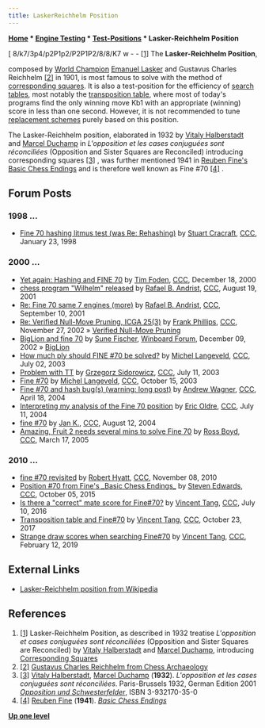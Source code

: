 ```yaml
---
title: LaskerReichhelm Position
---
```

**[Home](Home "Home") \* [Engine Testing](Engine_Testing "Engine Testing") \* [Test-Positions](Test-Positions "Test-Positions") \* Lasker-Reichhelm Position**



[ 8/k7/3p4/p2P1p2/P2P1P2/8/8/K7 w - - <a id="cite-note-1" href="#cite-ref-1">[1]</a>
The **Lasker-Reichhelm Position**,   

composed by [World Champion](https://en.wikipedia.org/wiki/World_chess_champion) [Emanuel Lasker](Mathematician#EmanuelLasker "Mathematician") and Gustavus Charles Reichhelm <a id="cite-note-2" href="#cite-ref-2">[2]</a> in 1901, is most famous to solve with the method of [corresponding squares](Corresponding_Squares "Corresponding Squares"). It is also a test-position for the efficiency of [search tables](Hash_Table#SearchTables "Hash Table"), most notably the [transposition table](Transposition_Table "Transposition Table"), where most of today's programs find the only winning move Kb1 with an appropriate (winning) score in less than one second. However, it is not recommended to tune [replacement schemes](Transposition_Table#ReplacementStrategies "Transposition Table") purely based on this position.


The Lasker-Reichhelm position, elaborated in 1932 by [Vitaly Halberstadt](https://en.wikipedia.org/wiki/Vitaly_Halberstadt) and [Marcel Duchamp](Category:Marcel_Duchamp "Category:Marcel Duchamp") in *L'opposition et les cases conjuguées sont réconciliées* (Opposition and Sister Squares are Reconciled) introducing corresponding squares <a id="cite-note-3" href="#cite-ref-3">[3]</a> , was further mentioned 1941 in [Reuben Fine's](https://en.wikipedia.org/wiki/Reuben_Fine) [Basic Chess Endings](https://en.wikipedia.org/wiki/Basic_Chess_Endings) and is therefore well known as Fine #70 <a id="cite-note-4" href="#cite-ref-4">[4]</a> . 


  




## Forum Posts


### 1998 ...


* [Fine 70 hashing litmus test (was Re: Rehashing)](https://www.stmintz.com/ccc/index.php?id=14581) by [Stuart Cracraft](Stuart_Cracraft "Stuart Cracraft"), [CCC](CCC "CCC"), January 23, 1998


### 2000 ...


* [Yet again: Hashing and FINE 70](https://www.stmintz.com/ccc/index.php?id=145417) by [Tim Foden](Tim_Foden "Tim Foden"), [CCC](CCC "CCC"), December 18, 2000
* [chess program "Wilhelm" released](https://www.stmintz.com/ccc/index.php?id=184365) by [Rafael B. Andrist](Rafael_B._Andrist "Rafael B. Andrist"), [CCC](CCC "CCC"), August 19, 2001
* [Re: Fine 70 same 7 engines (more)](https://www.stmintz.com/ccc/index.php?id=188245) by [Rafael B. Andrist](Rafael_B._Andrist "Rafael B. Andrist"), [CCC](CCC "CCC"), September 10, 2001
* [Re: Verified Null-Move Pruning, ICGA 25(3)](https://www.stmintz.com/ccc/index.php?id=267714) by [Frank Phillips](Frank_Phillips "Frank Phillips"), [CCC](CCC "CCC"), November 27, 2002 » [Verified Null-Move Pruning](Null_Move_Pruning#ZugzwangVerification "Null Move Pruning")
* [BigLion and fine 70](http://www.open-aurec.com/wbforum/viewtopic.php?f=18&t=40225) by [Sune Fischer](Sune_Fischer "Sune Fischer"), [Winboard Forum](Computer_Chess_Forums "Computer Chess Forums"), December 09, 2002 » [BigLion](BigLion "BigLion")
* [How much ply should FINE #70 be solved?](https://www.stmintz.com/ccc/index.php?id=304213) by [Michel Langeveld](Michel_Langeveld "Michel Langeveld"), [CCC](CCC "CCC"), July 02, 2003
* [Problem with TT](https://www.stmintz.com/ccc/index.php?id=305906) by [Grzegorz Sidorowicz](Grzegorz_Sidorowicz "Grzegorz Sidorowicz"), [CCC](CCC "CCC"), July 11, 2003
* [Fine #70](https://www.stmintz.com/ccc/index.php?id=321449) by [Michel Langeveld](Michel_Langeveld "Michel Langeveld"), [CCC](CCC "CCC"), October 15, 2003
* [Fine #70 and hash bug(s) (warning: long post)](https://www.stmintz.com/ccc/index.php?id=360601) by [Andrew Wagner](index.php?title=Andrew_Wagner&action=edit&redlink=1 "Andrew Wagner (page does not exist)"), [CCC](CCC "CCC"), April 18, 2004
* [Interpreting my analysis of the Fine 70 position](https://www.stmintz.com/ccc/index.php?id=375939) by [Eric Oldre](Eric_Oldre "Eric Oldre"), [CCC](CCC "CCC"), July 11, 2004
* [fine #70](https://www.stmintz.com/ccc/index.php?id=381979) by [Jan K.](index.php?title=Jan_Kaan&action=edit&redlink=1 "Jan Kaan (page does not exist)"), [CCC](CCC "CCC"), August 12, 2004
* [Amazing, Fruit 2 needs several mins to solve Fine 70](https://www.stmintz.com/ccc/index.php?id=417129) by [Ross Boyd](Ross_Boyd "Ross Boyd"), [CCC](CCC "CCC"), March 17, 2005


### 2010 ...


* [fine #70 revisited](http://www.talkchess.com/forum/viewtopic.php?t=36636) by [Robert Hyatt](Robert_Hyatt "Robert Hyatt"), [CCC](CCC "CCC"), November 08, 2010
* [Position #70 from Fine's \_Basic Chess Endings\_](http://www.talkchess.com/forum/viewtopic.php?t=57845) by [Steven Edwards](Steven_Edwards "Steven Edwards"), [CCC](CCC "CCC"), October 05, 2015
* [Is there a "correct" mate score for Fine#70?](http://www.talkchess.com/forum/viewtopic.php?t=60769) by [Vincent Tang](Vincent_Tang "Vincent Tang"), [CCC](CCC "CCC"), July 10, 2016
* [Transposition table and Fine#70](http://www.talkchess.com/forum/viewtopic.php?t=65526) by [Vincent Tang](Vincent_Tang "Vincent Tang"), [CCC](CCC "CCC"), October 23, 2017
* [Strange draw scores when searching Fine#70](http://www.talkchess.com/forum3/viewtopic.php?f=7&t=69889) by [Vincent Tang](Vincent_Tang "Vincent Tang"), [CCC](CCC "CCC"), February 12, 2019


## External Links


* [Lasker-Reichhelm position from Wikipedia](https://en.wikipedia.org/wiki/Corresponding_squares#Lasker-Reichhelm_position)


## References


1. <a id="cite-ref-1" href="#cite-note-1">[1]</a> Lasker-Reichhelm Position, as described in 1932 treatise *L'opposition et cases conjuguées sont réconciliées* (Opposition and Sister Squares are Reconciled) by [Vitaly Halberstadt](https://en.wikipedia.org/wiki/Vitaly_Halberstadt) and [Marcel Duchamp](Category:Marcel_Duchamp "Category:Marcel Duchamp"), introducing [Corresponding Squares](Corresponding_Squares "Corresponding Squares")
2. <a id="cite-ref-2" href="#cite-note-2">[2]</a> [Gustavus Charles Reichhelm from Chess Archaeology](http://www.chessarch.com/museum/draw/01_reichhelm.shtml)
3. <a id="cite-ref-3" href="#cite-note-3">[3]</a> [Vitaly Halberstadt](https://en.wikipedia.org/wiki/Vitaly_Halberstadt), [Marcel Duchamp](Category:Marcel_Duchamp "Category:Marcel Duchamp") (**1932**). *L'opposition et les cases conjuguées sont réconciliées*.
Paris-Brussels 1932, German Edition 2001 *[Opposition und Schwesterfelder](http://www.buecher-nach-isbn.info/3-608/3608500359-Opposition-und-Schwesterfelder-Marcel-Duchamp-Vitali-Halberstadt-3-608-50035-9.html)*, ISBN 3-932170-35-0
4. <a id="cite-ref-4" href="#cite-note-4">[4]</a> [Reuben Fine](https://en.wikipedia.org/wiki/Reuben_Fine) (**1941**). *[Basic Chess Endings](https://en.wikipedia.org/wiki/Basic_Chess_Endings)*

**[Up one level](Test-Positions "Test-Positions")**







 
